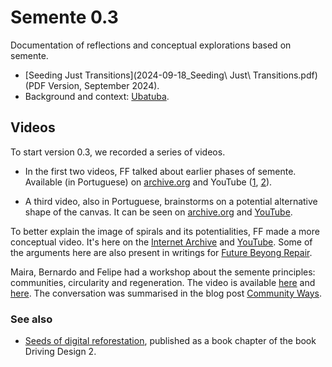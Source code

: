 # Semente 0.3

Documentation of reflections and conceptual explorations based on semente.

- [Seeding Just Transitions](2024-09-18_Seeding\ Just\ Transitions.pdf) (PDF Version, September 2024).
- Background and context: [Ubatuba](../karumbe/Ubatuba-2025.md).

## Videos

To start version 0.3, we recorded a series of videos. 

- In the first two videos, FF talked about earlier phases of semente. Available (in Portuguese) on [archive.org](https://archive.org/details/2024-semente-02) and YouTube ([1](https://www.youtube.com/watch?v=835XcMYHLgg&list=PLSHdLCc8rAquu46BlqJEdqhrHafv-kIHU&index=3), [2](https://www.youtube.com/watch?v=XlBeTCCfTnc&list=PLSHdLCc8rAquu46BlqJEdqhrHafv-kIHU&index=4)).

- A third video, also in Portuguese, brainstorms on a potential alternative shape of the canvas. It can be seen on [archive.org](https://archive.org/details/semente-cycles) and [YouTube](https://www.youtube.com/watch?v=KMt-VVZk9-o).

To better explain the image of spirals and its potentialities, FF made a more conceptual video. It's here on the [Internet Archive](https://archive.org/details/linhas-circulos-espirais) and [YouTube](https://www.youtube.com/watch?v=3FVgJoglx7g). Some of the arguments here are also present in writings for [Future Beyong Repair](https://fbr.efeefe.me).

Maira, Bernardo and Felipe had a workshop about the semente principles: communities, circularity and regeneration. The video is available [here](https://archive.org/details/workshop-semente_11-24) and [here](https://www.youtube.com/watch?v=QZ5N1hMrrU4). The conversation was summarised in the blog post [Community Ways](https://semente.de/lab/community-ways).

### See also

- [Seeds of digital reforestation](https://is.efeefe.me/stuff/seeds-digital-reforestation), published as a book chapter of the book Driving Design 2.